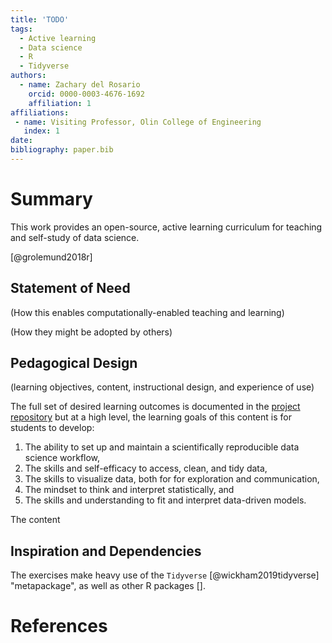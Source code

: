 ```yaml
---
title: 'TODO'
tags:
  - Active learning
  - Data science
  - R
  - Tidyverse
authors:
  - name: Zachary del Rosario
    orcid: 0000-0003-4676-1692
    affiliation: 1
affiliations:
 - name: Visiting Professor, Olin College of Engineering
   index: 1
date:
bibliography: paper.bib
---
```


# Summary

This work provides an open-source, active learning curriculum for teaching and self-study of data science.

[@grolemund2018r]

## Statement of Need

(How this enables computationally-enabled teaching and learning)

(How they might be adopted by others)

## Pedagogical Design

(learning objectives, content, instructional design, and experience of use)

The full set of desired learning outcomes is documented in the [project repository](https://github.com/zdelrosario/data-science-curriculum/blob/master/curriculum.md) but at a high level, the learning goals of this content is for students to develop:

1. The ability to set up and maintain a scientifically reproducible data science workflow,
2. The skills and self-efficacy to access, clean, and tidy data,
3. The skills to visualize data, both for for exploration and communication,
4. The mindset to think and interpret statistically, and
5. The skills and understanding to fit and interpret data-driven models.

The content

## Inspiration and Dependencies

The exercises make heavy use of the `Tidyverse` [@wickham2019tidyverse] "metapackage", as well as other R packages [].

# References
